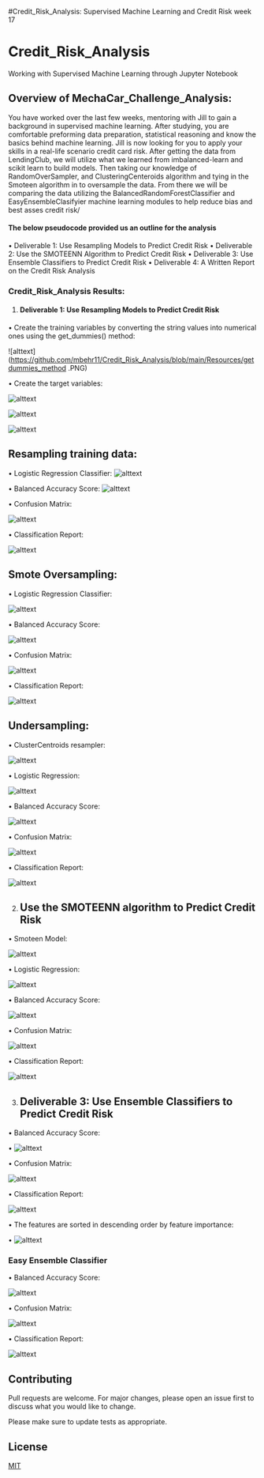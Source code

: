 #Credit_Risk_Analysis:
Supervised Machine Learning and Credit Risk week 17
# Credit_Risk_Analysis
Working with Supervised Machine Learning through Jupyter Notebook
## Overview of MechaCar_Challenge_Analysis:

You have worked over the last few weeks, mentoring with Jill to gain a background in supervised machine learning. After studying, you are comfortable preforming data preparation, statistical reasoning and know the basics behind machine learning. Jill is now looking for you to apply your skills in a real-life scenario credit card risk. After getting the data from LendingClub, we will utilize what we learned from imbalanced-learn and scikit learn to build models. Then taking our knowledge of RandomOverSampler, and ClusteringCenteroids algorithm and tying in the Smoteen algorithm in to oversample the data. From there we will be comparing the data utilizing the BalancedRandomForestClassifier and EasyEnsembleClasifyier machine learning modules to help reduce bias and best asses credit risk/ 
#### The below pseudocode provided us an outline for the analysis ####
•	Deliverable 1:  Use Resampling Models to Predict Credit Risk
•	Deliverable 2: Use the SMOTEENN Algorithm to Predict Credit Risk
•	Deliverable 3: Use Ensemble Classifiers to Predict Credit Risk
•	Deliverable 4: A Written Report on the Credit Risk Analysis

### Credit_Risk_Analysis Results: ###
1.	#### Deliverable 1:  Use Resampling Models to Predict Credit Risk 

•	Create the training variables by converting the string values into numerical ones using the get_dummies() method:

![alttext](https://github.com/mbehr11/Credit_Risk_Analysis/blob/main/Resources/getdummies_method .PNG) 

•	Create the target variables:

![alttext](https://github.com/mbehr11/Credit_Risk_Analysis/blob/main/Resources/set_target.PNG)

![alttext](https://github.com/mbehr11/Credit_Risk_Analysis/blob/main/Resources/balance_target_var.PNG)

![alttext](https://github.com/mbehr11/Credit_Risk_Analysis/blob/main/Resources/update_target_var.PNG)


## Resampling training data:
•	Logistic Regression Classifier:
![alttext](https://github.com/mbehr11/Credit_Risk_Analysis/blob/main/Resources/logisticregression_randomoversampler.PNG)

•	Balanced Accuracy Score:
![alttext](https://github.com/mbehr11/Credit_Risk_Analysis/blob/main/Resources/accuracy_score_logistic.PNG)

•	Confusion Matrix:

![alttext](https://github.com/mbehr11/Credit_Risk_Analysis/blob/main/Resources/confusion_matrix_logistic.PNG)

•	Classification Report:

![alttext](https://github.com/mbehr11/Credit_Risk_Analysis/blob/mainResources/classification_report_logistic.PNG)

## Smote Oversampling:
•	Logistic Regression Classifier:

![alttext](https://github.com/mbehr11/Credit_Risk_Analysis/blob/main/Resources/logisticregression_smote.PNG)

•	Balanced Accuracy Score:

![alttext](https://github.com/mbehr11/Credit_Risk_Analysis/blob/main/Resources/logisticregression_smote.PNG)

•	Confusion Matrix:

![alttext](https://github.com/mbehr11/Credit_Risk_Analysis/blob/main/Resources/logisticregression_smote.PNG)

•	Classification Report:

![alttext](https://github.com/mbehr11/Credit_Risk_Analysis/blob/main/Resources/classification_report_logistic.PNG)

## Undersampling:

•	ClusterCentroids resampler:

![alttext](https://github.com/mbehr11/Credit_Risk_Analysis/blob/main/Resources/clustercentriods_undersampling.PNG)

•	Logistic Regression:

![alttext](https://github.com/mbehr11/Credit_Risk_Analysis/blob/mainResources/logisticregression_undersampling.PNG)

•	Balanced Accuracy Score:

![alttext](https://github.com/mbehr11/Credit_Risk_Analysis/blob/main/Resources/accuracy_score_undersampling.PNG)

•	Confusion Matrix:

![alttext](https://github.com/mbehr11/Credit_Risk_Analysis/blob/main/Resources/confusion_matrix_undersampling.PNG)

•	Classification Report:

![alttext](https://github.com/mbehr11/Credit_Risk_Analysis/blob/main/Resources/classification_report_undersampling.PNG)

2.	## Use the SMOTEENN algorithm to Predict Credit Risk

•	Smoteen Model:


![alttext](https://github.com/mbehr11/Credit_Risk_Analysis/blob/main/Resources/smoteen_model.PNG)

•	Logistic Regression:

![alttext](https://github.com/mbehr11/Credit_Risk_Analysis/blob/main/Resources/logisticregression_smoteen.PNG)

•	Balanced Accuracy Score:

![alttext](https://github.com/mbehr11/Credit_Risk_Analysis/blob/main/Resources/accuracy_score_smoteen.PNG)

•	Confusion Matrix:

![alttext](https://github.com/mbehr11/Credit_Risk_Analysis/blob/main/Resources/confusion_matrix_smoteen.PNG)

•	Classification Report:

![alttext](https://github.com/mbehr11/Credit_Risk_Analysis/blob/main/Resources/classification_report_smoteen.PNG)

3.	## Deliverable 3: Use Ensemble Classifiers to Predict Credit Risk

•	Balanced Accuracy Score:

•	![alttext](https://github.com/mbehr11/Credit_Risk_Analysis/blob/main/Resources/accuracy_score_randomforest.PNG)

•	Confusion Matrix:

![alttext](https://github.com/mbehr11/Credit_Risk_Analysis/blob/main/Resources/confusion_matrix_randomforest.PNG)

•	Classification Report:

![alttext](https://github.com/mbehr11/Credit_Risk_Analysis/blob/main/Resources/classification_randomforest.PNG)

•	The features are sorted in descending order by feature importance:


•	![alttext](https://github.com/mbehr11/Credit_Risk_Analysis/blob/main/Resources/sorted_features_randomforest.PNG)

### Easy Ensemble Classifier

•	Balanced Accuracy Score:


![alttext](https://github.com/mbehr11/Credit_Risk_Analysis/blob/main/Resources/accuracy_score_easyensemble.PNG)

•	Confusion Matrix:

![alttext](https://github.com/mbehr11/Credit_Risk_Analysis/blob/main/Resources/confusion_matrix_easyensemble.PNG)

•	Classification Report:

![alttext](https://github.com/mbehr11/Credit_Risk_Analysis/blob/main/Resources/classification_easyensemble.PNG)

## Contributing 
Pull requests are welcome. For major changes, please open an issue first to discuss what you would like to change.

Please make sure to update tests as appropriate.

## License
[MIT](https://choosealicense.com/licenses/mit/)

